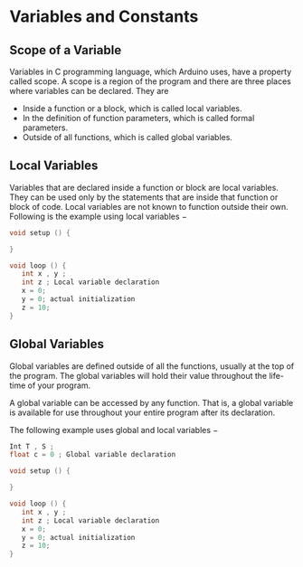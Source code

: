 # Variables and Constants

## Scope of a Variable

Variables in C programming language, which Arduino uses, have a property called scope. A scope is a region of the program and there are three places where variables can be declared. They are

- Inside a function or a block, which is called local variables.
- In the definition of function parameters, which is called formal parameters.
- Outside of all functions, which is called global variables.

## Local Variables

Variables that are declared inside a function or block are local variables. They can be used only by the statements that are inside that function or block of code. Local variables are not known to function outside their own. Following is the example using local variables −

```c++
void setup () {

}

void loop () {
   int x , y ;
   int z ; Local variable declaration
   x = 0;
   y = 0; actual initialization
   z = 10;
}
```

## Global Variables
Global variables are defined outside of all the functions, usually at the top of the program. The global variables will hold their value throughout the life-time of your program.

A global variable can be accessed by any function. That is, a global variable is available for use throughout your entire program after its declaration.

The following example uses global and local variables −
```c++
Int T , S ;
float c = 0 ; Global variable declaration

void setup () {

}

void loop () {
   int x , y ;
   int z ; Local variable declaration
   x = 0;
   y = 0; actual initialization
   z = 10;
}
```
